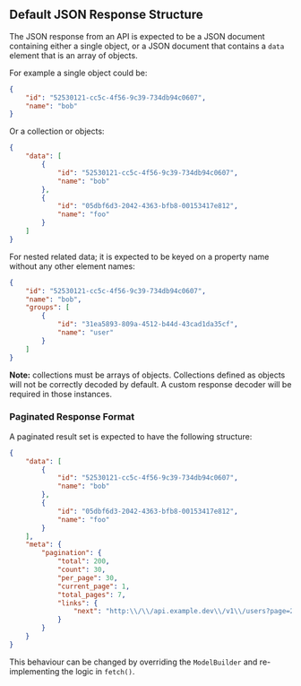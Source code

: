 
## Default JSON Response Structure

The JSON response from an API is expected to be a JSON document containing either a single
object, or a JSON document that contains a `data` element that is an array of objects.

For example a single object could be:

```json
{
    "id": "52530121-cc5c-4f56-9c39-734db94c0607",
    "name": "bob"
}
```

Or a collection or objects:

```json
{
    "data": [
        {
            "id": "52530121-cc5c-4f56-9c39-734db94c0607",
            "name": "bob"
        },
        {
            "id": "05dbf6d3-2042-4363-bfb8-00153417e812",
            "name": "foo"
        }
    ]
}
```

For nested related data; it is expected to be keyed on a property name without any other
element names:

```json
{
    "id": "52530121-cc5c-4f56-9c39-734db94c0607",
    "name": "bob",
    "groups": [
        {
            "id": "31ea5893-809a-4512-b44d-43cad1da35cf",
            "name": "user"
        }
    ]
}
```

__Note:__ collections must be arrays of objects. Collections defined as objects will not be
correctly decoded by default. A custom response decoder will be required in those instances.

### Paginated Response Format

A paginated result set is expected to have the following structure:

```json
{
    "data": [
        {
            "id": "52530121-cc5c-4f56-9c39-734db94c0607",
            "name": "bob"
        },
        {
            "id": "05dbf6d3-2042-4363-bfb8-00153417e812",
            "name": "foo"
        }
    ],
    "meta": {
        "pagination": {
            "total": 200,
            "count": 30,
            "per_page": 30,
            "current_page": 1,
            "total_pages": 7,
            "links": {
                "next": "http:\\/\\/api.example.dev\\/v1\\/users?page=2"
            }
        }
    }
}
```

This behaviour can be changed by overriding the `ModelBuilder` and re-implementing the logic in
`fetch()`.
